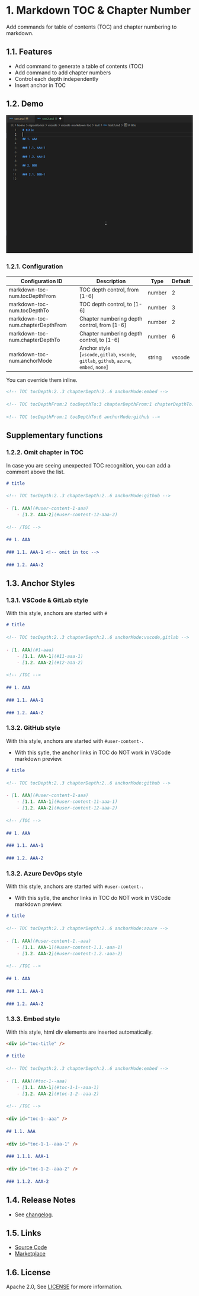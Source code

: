 # 1. Markdown TOC & Chapter Number

Add commands for table of contents (TOC) and chapter numbering to markdown.

## 1.1. Features

- Add command to generate a table of contents (TOC)
- Add command to add chapter numbers
- Control each depth independently
- Insert anchor in TOC

## 1.2. Demo

![demo](images/insert.gif)

### 1.2.1. Configuration

| Configuration ID                  | Description                                                                                            | Type   | Default |
| --------------------------------- | ------------------------------------------------------------------------------------------------------ | ------ | ------- |
| markdown-toc-num.tocDepthFrom     | TOC depth control, from [1-6]                                                                          | number | 2       |
| markdown-toc-num.tocDepthTo       | TOC depth control, to [1-6]                                                                            | number | 3       |
| markdown-toc-num.chapterDepthFrom | Chapter numbering depth control, from [1-6]                                                            | number | 2       |
| markdown-toc-num.chapterDepthTo   | Chapter numbering depth control, to [1-6]                                                              | number | 6       |
| markdown-toc-num.anchorMode       | Anchor style [`vscode,gitlab`, `vscode`, `gitlab`, `github`, `azure`, `embed`, `none`] | string | vscode  |

You can override them inline.

```md
<!-- TOC tocDepth:2..3 chapterDepth:2..6 anchorMode:embed -->

<!-- TOC tocDepthFrom:2 tocDepthTo:3 chapterDepthFrom:1 chapterDepthTo:6 anchorMode:embed -->

<!-- TOC tocDepthFrom:1 tocDepthTo:6 anchorMode:github -->
```

## Supplementary functions

### 1.2.2. Omit chapter in TOC

In case you are seeing unexpected TOC recognition, you can add a <!-- omit in toc --> comment above the list.

```md
# title

<!-- TOC tocDepth:2..3 chapterDepth:2..6 anchorMode:github -->

- [1. AAA](#user-content-1-aaa)
    - [1.2. AAA-2](#user-content-12-aaa-2)

<!-- /TOC -->

## 1. AAA

### 1.1. AAA-1 <!-- omit in toc -->

### 1.2. AAA-2
```

## 1.3. Anchor Styles

### 1.3.1. VSCode & GitLab style

With this style, anchors are started with `#`

```md
# title

<!-- TOC tocDepth:2..3 chapterDepth:2..6 anchorMode:vscode,gitlab -->

- [1. AAA](#1-aaa)
    - [1.1. AAA-1](#11-aaa-1)
    - [1.2. AAA-2](#12-aaa-2)

<!-- /TOC -->

## 1. AAA

### 1.1. AAA-1

### 1.2. AAA-2
```

### 1.3.2. GitHub style

With this style, anchors are started with `#user-content-`.

- With this sytle, the anchor links in TOC do NOT work in VSCode markdown preview.

```md
# title

<!-- TOC tocDepth:2..3 chapterDepth:2..6 anchorMode:github -->

- [1. AAA](#user-content-1-aaa)
    - [1.1. AAA-1](#user-content-11-aaa-1)
    - [1.2. AAA-2](#user-content-12-aaa-2)

<!-- /TOC -->

## 1. AAA

### 1.1. AAA-1

### 1.2. AAA-2
```

### 1.3.2. Azure DevOps style

With this style, anchors are started with `#user-content-`.

- With this sytle, the anchor links in TOC do NOT work in VSCode markdown preview.

```md
# title

<!-- TOC tocDepth:2..3 chapterDepth:2..6 anchorMode:azure -->

- [1. AAA](#user-content-1.-aaa)
    - [1.1. AAA-1](#user-content-1.1.-aaa-1)
    - [1.2. AAA-2](#user-content-1.2.-aaa-2)

<!-- /TOC -->

## 1. AAA

### 1.1. AAA-1

### 1.2. AAA-2
```

### 1.3.3. Embed style

With this style, html div elements are inserted automatically.

```md
<div id="toc-title" />

# title

<!-- TOC tocDepth:2..3 chapterDepth:2..6 anchorMode:embed -->

- [1. AAA](#toc-1--aaa)
    - [1.1. AAA-1](#toc-1-1--aaa-1)
    - [1.2. AAA-2](#toc-1-2--aaa-2)

<!-- /TOC -->

<div id="toc-1--aaa" />

## 1.1. AAA

<div id="toc-1-1--aaa-1" />

### 1.1.1. AAA-1

<div id="toc-1-2--aaa-2" />

### 1.1.2. AAA-2
```

## 1.4. Release Notes

- See [changelog](CHANGELOG.md).

## 1.5. Links

- [Source Code](https://github.com/takumisoft68/vscode-markdown-toc-num)
- [Marketplace](https://marketplace.visualstudio.com/items?itemName=TakumiI.markdown-toc-num)

## 1.6. License

Apache 2.0, See [LICENSE](LICENSE) for more information.
